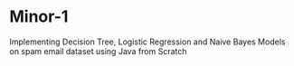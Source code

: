 # Minor-1
Implementing Decision Tree, Logistic Regression and Naive Bayes Models on spam email dataset using Java from Scratch
